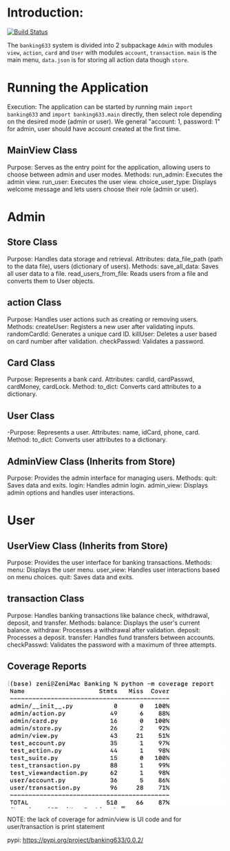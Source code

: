 ﻿# Introduction: 
[![Build Status](https://app.travis-ci.com/zhangz128/DATA533-project-step3-group20.svg?token=ZE7d4eqsfoF5iC5KRgDj&branch=main)](https://app.travis-ci.com/zhangz128/DATA533-project-step3-group20)

The `banking633` system is divided into 2 subpackage `Admin` with modules `view`, `action`, `card` and `User` with modules `account`, `transaction`. 
`main` is the main menu, `data.json` is for storing all action data though `store`.

# Running the Application
Execution: The application can be started by running main `import banking633` and `import banking633.main` directly, then select role depending on the desired mode (admin or user). 
We general "account: 1, password: 1" for admin, user should have account created at the first time.

## MainView Class
Purpose: Serves as the entry point for the application, allowing users to choose between admin and user modes.
Methods:
run_admin: Executes the admin view.
run_user: Executes the user view.
choice_user_type: Displays welcome message and lets users choose their role (admin or user).

# Admin
## Store Class
Purpose: Handles data storage and retrieval.
Attributes: data_file_path (path to the data file), users (dictionary of users).
Methods:
save_all_data: Saves all user data to a file.
read_users_from_file: Reads users from a file and converts them to User objects.

## action Class
Purpose: Handles user actions such as creating or removing users.
Methods:
createUser: Registers a new user after validating inputs.
randomCardId: Generates a unique card ID.
killUser: Deletes a user based on card number after validation.
checkPasswd: Validates a password.

## Card Class
Purpose: Represents a bank card.
Attributes: cardId, cardPasswd, cardMoney, cardLock.
Method: to_dict: Converts card attributes to a dictionary.

## User Class
-Purpose: Represents a user.
Attributes: name, idCard, phone, card.
Method: to_dict: Converts user attributes to a dictionary.


## AdminView Class (Inherits from Store)
Purpose: Provides the admin interface for managing users.
Methods:
quit: Saves data and exits.
login: Handles admin login.
admin_view: Displays admin options and handles user interactions.


# User
## UserView Class (Inherits from Store)
Purpose: Provides the user interface for banking transactions.
Methods:
menu: Displays the user menu.
user_view: Handles user interactions based on menu choices.
quit: Saves data and exits.

## transaction Class
Purpose: Handles banking transactions like balance check, withdrawal, deposit, and transfer.
Methods:
balance: Displays the user's current balance.
withdraw: Processes a withdrawal after validation.
deposit: Processes a deposit.
transfer: Handles fund transfers between accounts.
checkPasswd: Validates the password with a maximum of three attempts.


## Coverage Reports
![report](/Coverage_Reports.png)

NOTE: the lack of coverage for admin/view is UI code and for user/transaction is print statement

pypi: https://pypi.org/project/banking633/0.0.2/
